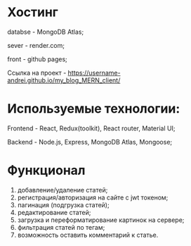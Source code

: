 # Хостинг

databse - MongoDB Atlas;

sever - render.com;

front - github pages;

Ссылка на проект - https://username-andrei.github.io/my_blog_MERN_client/

# Используемые технологии:

Frontend - React, Redux(toolkit), React router, Material UI;

Backend - Node.js, Express, MongoDB Atlas, Mongoose;

# Функционал

1. добавление/удаление статей;
2. регистрация/авторизация на сайте с jwt токеном;
3. пагинация (подгрузка статей);
4. редактирование статей;
5. загрузка и переформатирование картинок на сервере;
6. фильтрация статей по тегам;
7. возможность оставить комментарий к статье.
